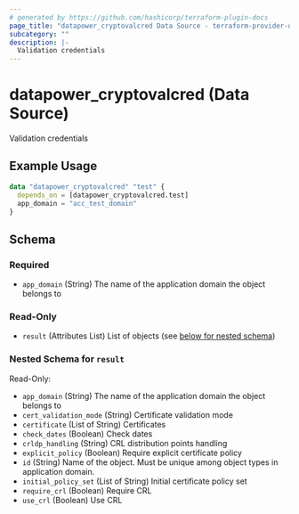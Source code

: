 ```yaml
---
# generated by https://github.com/hashicorp/terraform-plugin-docs
page_title: "datapower_cryptovalcred Data Source - terraform-provider-datapower"
subcategory: ""
description: |-
  Validation credentials
---
```


# datapower_cryptovalcred (Data Source)

Validation credentials

## Example Usage

```terraform
data "datapower_cryptovalcred" "test" {
  depends_on = [datapower_cryptovalcred.test]
  app_domain = "acc_test_domain"
}
```

<!-- schema generated by tfplugindocs -->
## Schema

### Required

- `app_domain` (String) The name of the application domain the object belongs to

### Read-Only

- `result` (Attributes List) List of objects (see [below for nested schema](#nestedatt--result))

<a id="nestedatt--result"></a>
### Nested Schema for `result`

Read-Only:

- `app_domain` (String) The name of the application domain the object belongs to
- `cert_validation_mode` (String) Certificate validation mode
- `certificate` (List of String) Certificates
- `check_dates` (Boolean) Check dates
- `crldp_handling` (String) CRL distribution points handling
- `explicit_policy` (Boolean) Require explicit certificate policy
- `id` (String) Name of the object. Must be unique among object types in application domain.
- `initial_policy_set` (List of String) Initial certificate policy set
- `require_crl` (Boolean) Require CRL
- `use_crl` (Boolean) Use CRL

